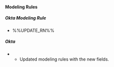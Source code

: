 #### Modeling Rules
##### Okta Modeling Rule
- %%UPDATE_RN%%

##### Okta
- - Updated modeling rules with the new fields.